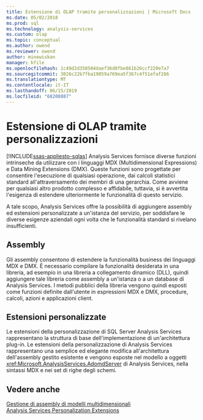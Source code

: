 ```yaml
---
title: Estensione di OLAP tramite personalizzazioni | Microsoft Docs
ms.date: 05/02/2018
ms.prod: sql
ms.technology: analysis-services
ms.custom: olap
ms.topic: conceptual
ms.author: owend
ms.reviewer: owend
author: minewiskan
manager: kfile
ms.openlocfilehash: 1c49d2d350504daef36d0fbe861b26ccf220e7a7
ms.sourcegitcommit: 3026c22b7fba19059a769ea5f367c4f51efaf286
ms.translationtype: MT
ms.contentlocale: it-IT
ms.lasthandoff: 06/15/2019
ms.locfileid: "68208887"
---
```

# <a name="extending-olap-through-personalizations"></a>Estensione di OLAP tramite personalizzazioni
[!INCLUDE[ssas-appliesto-sqlas](../../../includes/ssas-appliesto-sqlas.md)]
  Analysis Services fornisce diverse funzioni intrinseche da utilizzare con i linguaggi MDX (Multidimensional Expressions) e Data Mining Extensions (DMX). Queste funzioni sono progettate per consentire l'esecuzione di qualsiasi operazione, dai calcoli statistici standard all'attraversamento dei membri di una gerarchia. Come avviene per qualsiasi altro prodotto complesso e affidabile, tuttavia, si è avvertita l'esigenza di estendere ulteriormente le funzionalità di questo servizio.  
  
 A tale scopo, Analysis Services offre la possibilità di aggiungere assembly ed estensioni personalizzate a un'istanza del servizio, per soddisfare le diverse esigenze aziendali ogni volta che le funzionalità standard si rivelano insufficienti.  
  
## <a name="assemblies"></a>Assembly  
 Gli assembly consentono di estendere la funzionalità business dei linguaggi MDX e DMX. È necessario compilare la funzionalità desiderata in una libreria, ad esempio in una libreria a collegamento dinamico (DLL), quindi aggiungere tale libreria come assembly a un'istanza o a un database di Analysis Services. I metodi pubblici della libreria vengono quindi esposti come funzioni definite dall'utente in espressioni MDX e DMX, procedure, calcoli, azioni e applicazioni client.  
  
## <a name="personalized-extensions"></a>Estensioni personalizzate  
 Le estensioni della personalizzazione di SQL Server Analysis Services rappresentano la struttura di base dell'implementazione di un'architettura plug-in. Le estensioni della personalizzazione di Analysis Services rappresentano una semplice ed elegante modifica all'architettura dell'assembly gestito esistente e vengono esposte nel modello a oggetti <xref:Microsoft.AnalysisServices.AdomdServer> di Analysis Services, nella sintassi MDX e nei set di righe degli schemi.  
  
## <a name="see-also"></a>Vedere anche  
 [Gestione di assembly di modelli multidimensionali](../../../analysis-services/multidimensional-models/multidimensional-model-assemblies-management.md)   
 [Analysis Services Personalization Extensions](../../../analysis-services/multidimensional-models/extending-olap/analysis-services-personalization-extensions.md)  
  
  
